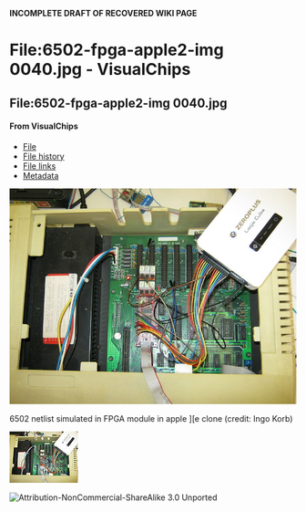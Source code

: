 **INCOMPLETE DRAFT OF RECOVERED WIKI PAGE**

# File:6502-fpga-apple2-img 0040.jpg - VisualChips


	

	
	


## File:6502-fpga-apple2-img 0040.jpg


	

		


#### From VisualChips


		

		

		

- [File](#file)
- [File history](#filehistory)
- [File links](#filelinks)
- [Metadata](#metadata)

![File:6502-fpga-apple2-img 0040.jpg](images/thumb/6/6e/6502-fpga-apple2-img_0040.jpg/800px-6502-fpga-apple2-img_0040.jpg)


6502 netlist simulated in FPGA module in apple ][e clone (credit: Ingo Korb)



![Thumbnail for version as of 19:51, 12 May 2011](images/thumb/6/6e/6502-fpga-apple2-img_0040.jpg/120px-6502-fpga-apple2-img_0040.jpg)



![Attribution-NonCommercial-ShareAlike 3.0 Unported](http://i.creativecommons.org/l/by-nc-sa/3.0/88x31.png)

